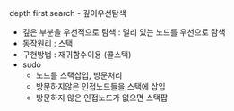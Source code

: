 depth first search - 깊이우선탐색
- 깊은 부분을 우선적으로 탐색 : 멀리 있는 노드를 우선으로 탐색
- 동작원리 : 스택
- 구현방법 : 재귀함수이용 (콜스택)
- sudo
  - 노드를 스택삽입, 방문처리
  - 방문하지않은 인접노드들을 스택에 삽입
  - 방문하지 않은 인접노드가 없으면 스택팝
